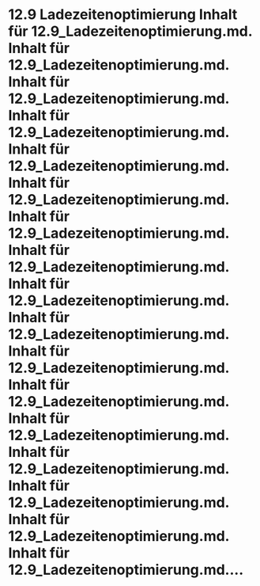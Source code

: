 # 12.9 Ladezeitenoptimierung Inhalt für 12.9_Ladezeitenoptimierung.md. Inhalt für 12.9_Ladezeitenoptimierung.md. Inhalt für 12.9_Ladezeitenoptimierung.md. Inhalt für 12.9_Ladezeitenoptimierung.md. Inhalt für 12.9_Ladezeitenoptimierung.md. Inhalt für 12.9_Ladezeitenoptimierung.md. Inhalt für 12.9_Ladezeitenoptimierung.md. Inhalt für 12.9_Ladezeitenoptimierung.md. Inhalt für 12.9_Ladezeitenoptimierung.md. Inhalt für 12.9_Ladezeitenoptimierung.md. Inhalt für 12.9_Ladezeitenoptimierung.md. Inhalt für 12.9_Ladezeitenoptimierung.md. Inhalt für 12.9_Ladezeitenoptimierung.md. Inhalt für 12.9_Ladezeitenoptimierung.md. Inhalt für 12.9_Ladezeitenoptimierung.md. Inhalt für 12.9_Ladezeitenoptimierung.md. Inhalt für 12.9_Ladezeitenoptimierung.md....